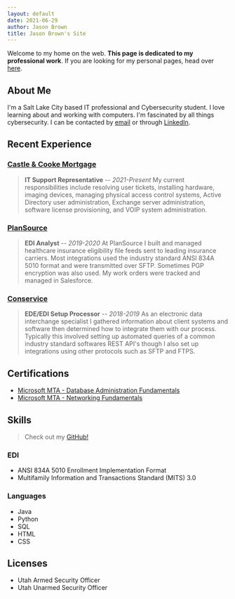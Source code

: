 ```yaml
---
layout: default
date: 2021-06-29
author: Jason Brown
title: Jason Brown's Site
---
```


Welcome to my home on the web. **This page is dedicated to my professional work**. If you are looking for my personal pages, head over [here](/personal).

## About Me
I'm a Salt Lake City based IT professional and Cybersecurity student. I love learning about and working with computers. I'm fascinated by all things cybersecurity. I can be contacted by [email](mailto:jason.brown97@protonmail.com) or through [LinkedIn](https://www.linkedin.com/in/jason-brown-a1a964138/).


## Recent Experience
### [Castle & Cooke Mortgage](https://castlecookemortgage.com)
> **IT Support Representative** -- *2021-Present* My current responsibilities include resolving user tickets, installing hardware, imaging devices, managing physical access control systems, Active Directory user administration, Exchange server administration, software license provisioning, and VOIP system administration.

### [PlanSource](https://plansource.com)
> **EDI Analyst** -- *2019-2020* At PlanSource I built and managed healthcare insurance eligibility file feeds sent to leading insurance carriers. Most integrations used the industry standard ANSI 834A 5010 format and were transmitted over SFTP. Sometimes PGP encryption was also used. My work orders were tracked and managed in Salesforce.

### [Conservice](https://www.conservice.com)
> **EDE/EDI Setup Processor** -- *2018-2019* As an electronic data interchange specialist I gathered information about client systems and software then determined how to integrate them with our process. Typically this involved setting up automated queries of a common industry standard softwares REST API's though I also set up integrations using other protocols such as SFTP and FTPS.

## Certifications
* [Microsoft MTA - Database Administration Fundamentals](https://www.credly.com/badges/60b6e279-7a98-4b06-8b06-243a697b560f/public_url)
* [Microsoft MTA - Networking Fundamentals](https://www.credly.com/badges/88ed9237-0a83-4421-a22c-5a3ab1fd839e/public_url)

## Skills
> Check out my [GitHub!](https://github.com/noUsernamesLef7)

### EDI
* ANSI 834A 5010 Enrollment Implementation Format
* Multifamily Information and Transactions Standard (MITS) 3.0

### Languages
* Java
* Python
* SQL
* HTML
* CSS

## Licenses
* Utah Armed Security Officer
* Utah Unarmed Security Officer
